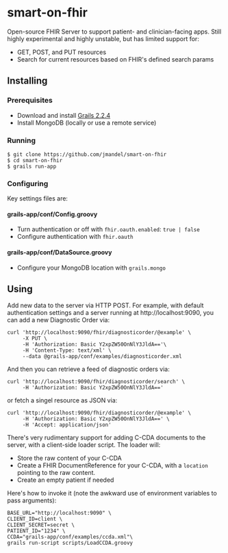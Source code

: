 smart-on-fhir
=============

Open-source FHIR Server to support patient- and clinician-facing apps.
Still highly experimental and highly unstable, but has limited support for:

 * GET, POST, and PUT resources
 * Search for current resources based on FHIR's defined search params

## Installing

### Prerequisites
* Download and install [Grails 2.2.4](http://grails.org/download)
* Install MongoDB (locally or use a remote service)

###  Running
```
$ git clone https://github.com/jmandel/smart-on-fhir
$ cd smart-on-fhir
$ grails run-app
```

### Configuring
Key settings files are:

#### grails-app/conf/Config.groovy
* Turn authentication or off with `fhir.oauth.enabled`: `true | false`
* Configure authentication with `fhir.oauth`

#### grails-app/conf/DataSource.groovy
* Configure your MongoDB location with `grails.mongo`

## Using
Add new data to the server via HTTP POST.  For example, with default
authentication settings and a server running at http://localhost:9090, you can add a new Diagnostic Order via:

```
curl 'http://localhost:9090/fhir/diagnosticorder/@example' \
     -X PUT \
     -H 'Authorization: Basic Y2xpZW50OnNlY3JldA=='\
     -H 'Content-Type: text/xml' \
     --data @grails-app/conf/examples/diagnosticorder.xml
```

And then you can retrieve a feed of diagnostic orders via:

```
curl 'http://localhost:9090/fhir/diagnosticorder/search' \
     -H 'Authorization: Basic Y2xpZW50OnNlY3JldA=='
```

or fetch a singel resource as JSON via:

```
curl 'http://localhost:9090/fhir/diagnosticorder/@example' \
     -H 'Authorization: Basic Y2xpZW50OnNlY3JldA==' \
     -H 'Accept: application/json'
```

There's very rudimentary support for adding C-CDA documents to the server,
with a client-side loader script. The loader will:
 
 * Store the raw content of your C-CDA
 * Create a FHIR DocumentReference for your C-CDA, with a `location` pointing to the raw content.
 * Create an empty patient if needed

 Here's how to invoke it (note the 
awkward use of environment variables to pass arguments):

```
BASE_URL="http://localhost:9090" \
CLIENT_ID=client \
CLIENT_SECRET=secret \
PATIENT_ID="1234" \
CCDA="grails-app/conf/examples/ccda.xml"\
grails run-script scripts/LoadCCDA.groovy
```

